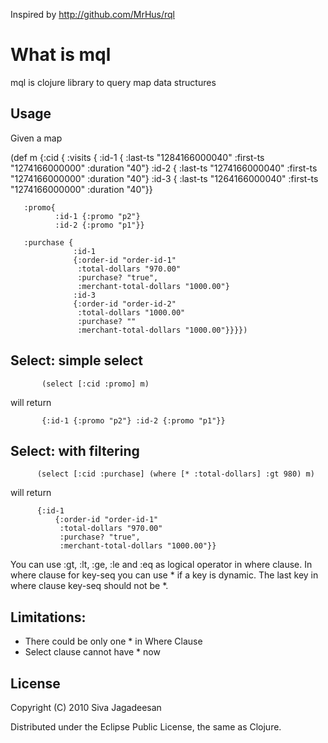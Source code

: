 Inspired by http://github.com/MrHus/rql

# What is mql

mql is clojure library to query map data structures

## Usage

Given a map

(def m
     {:cid
      {
       :visits {
                :id-1 {
                       :last-ts "1284166000040"
                       :first-ts "1274166000000"
                       :duration "40"}
                :id-2 {
                       :last-ts "1274166000040"
                       :first-ts "1274166000000"
                       :duration "40"}
                :id-3 {
                       :last-ts "1264166000040"
                       :first-ts "1274166000000"
                       :duration "40"}}
       
       :promo{
              :id-1 {:promo "p2"}
              :id-2 {:promo "p1"}}
       
       :purchase {
                  :id-1
                  {:order-id "order-id-1"
                   :total-dollars "970.00"
                   :purchase? "true",
                   :merchant-total-dollars "1000.00"}
                  :id-3
                  {:order-id "order-id-2"
                   :total-dollars "1000.00"
                   :purchase? ""
                   :merchant-total-dollars "1000.00"}}}})

## Select: simple select

           (select [:cid :promo] m)  

   will return         

           {:id-1 {:promo "p2"} :id-2 {:promo "p1"}} 

## Select: with filtering

          (select [:cid :purchase] (where [* :total-dollars] :gt 980) m) 

   will return

          {:id-1
              {:order-id "order-id-1"
               :total-dollars "970.00"
               :purchase? "true",
               :merchant-total-dollars "1000.00"}}

           
   You can use :gt, :lt, :ge, :le and :eq as logical operator in where clause. In where clause for key-seq you can use * if a key is dynamic. The last key in where clause key-seq should not be *. 

## Limitations:

- There could be only one * in Where Clause
- Select clause cannot have * now

## License

Copyright (C) 2010 Siva Jagadeesan

Distributed under the Eclipse Public License, the same as Clojure.

